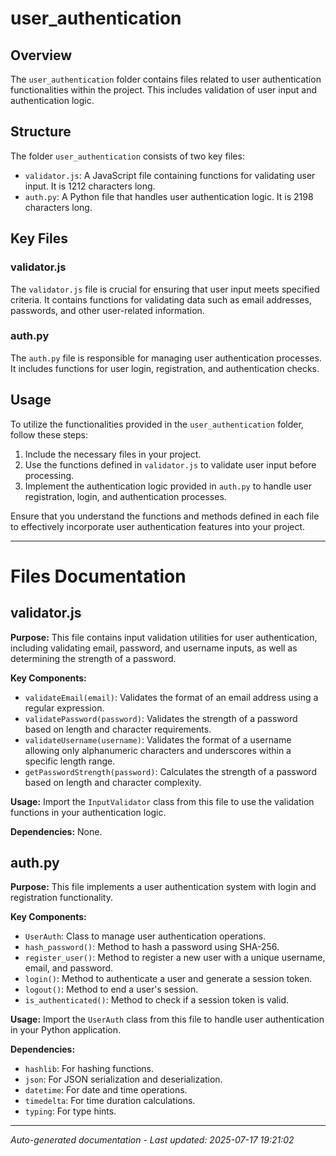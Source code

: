 # user_authentication

## Overview
The `user_authentication` folder contains files related to user authentication functionalities within the project. This includes validation of user input and authentication logic.

## Structure
The folder `user_authentication` consists of two key files:
- `validator.js`: A JavaScript file containing functions for validating user input. It is 1212 characters long.
- `auth.py`: A Python file that handles user authentication logic. It is 2198 characters long.

## Key Files
### validator.js
The `validator.js` file is crucial for ensuring that user input meets specified criteria. It contains functions for validating data such as email addresses, passwords, and other user-related information.

### auth.py
The `auth.py` file is responsible for managing user authentication processes. It includes functions for user login, registration, and authentication checks.

## Usage
To utilize the functionalities provided in the `user_authentication` folder, follow these steps:
1. Include the necessary files in your project.
2. Use the functions defined in `validator.js` to validate user input before processing.
3. Implement the authentication logic provided in `auth.py` to handle user registration, login, and authentication processes.

Ensure that you understand the functions and methods defined in each file to effectively incorporate user authentication features into your project.

---

# Files Documentation

## validator.js

**Purpose:** This file contains input validation utilities for user authentication, including validating email, password, and username inputs, as well as determining the strength of a password.

**Key Components:**
- `validateEmail(email)`: Validates the format of an email address using a regular expression.
- `validatePassword(password)`: Validates the strength of a password based on length and character requirements.
- `validateUsername(username)`: Validates the format of a username allowing only alphanumeric characters and underscores within a specific length range.
- `getPasswordStrength(password)`: Calculates the strength of a password based on length and character complexity.

**Usage:** Import the `InputValidator` class from this file to use the validation functions in your authentication logic.

**Dependencies:** None.

## auth.py

**Purpose:** This file implements a user authentication system with login and registration functionality.

**Key Components:**
- `UserAuth`: Class to manage user authentication operations.
- `hash_password()`: Method to hash a password using SHA-256.
- `register_user()`: Method to register a new user with a unique username, email, and password.
- `login()`: Method to authenticate a user and generate a session token.
- `logout()`: Method to end a user's session.
- `is_authenticated()`: Method to check if a session token is valid.

**Usage:** Import the `UserAuth` class from this file to handle user authentication in your Python application.

**Dependencies:**
- `hashlib`: For hashing functions.
- `json`: For JSON serialization and deserialization.
- `datetime`: For date and time operations.
- `timedelta`: For time duration calculations.
- `typing`: For type hints.

---
*Auto-generated documentation - Last updated: 2025-07-17 19:21:02*
